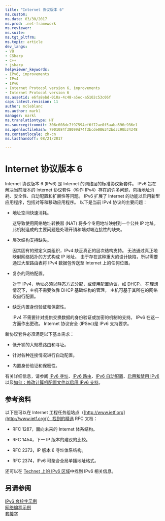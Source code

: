 ```yaml
---
title: "Internet 协议版本 6"
ms.custom: 
ms.date: 03/30/2017
ms.prod: .net-framework
ms.reviewer: 
ms.suite: 
ms.tgt_pltfrm: 
ms.topic: article
dev_langs:
- VB
- CSharp
- C++
- jsharp
helpviewer_keywords:
- IPv6, improvements
- IPv4
- IPv6
- Internet Protocol version 6, improvements
- Internet Protocol version 6
ms.assetid: e6fa8ebd-010a-4c48-a5ec-a5102c53c06f
caps.latest.revision: 11
author: mcleblanc
ms.author: markl
manager: markl
ms.translationtype: HT
ms.sourcegitcommit: 306c608dc7f97594ef6f72ae0f5aaba596c936e1
ms.openlocfilehash: 7901084f38099d74f3bcde086342bd3c90b34348
ms.contentlocale: zh-cn
ms.lasthandoff: 08/21/2017

---
```

# Internet 协议版本 6
Internet 协议版本 6 (IPv6) 是 Internet 的网络层的标准协议新套件。 IPv6 旨在解决当前版本的 Internet 协议套件（称作 IPv4）存在的许多问题，包括地址消耗、安全性、自动配置和扩展性等问题。 IPv6 扩展了 Internet 的功能以启用新型应用程序，包括对等和移动应用程序。 以下是当前 IPv4 协议的主要问题：  
  
-   地址空间快速消耗。  
  
     这导致使用网络地址转换器 (NAT) 将多个专用地址映射到一个公共 IP 地址。 此机制造成的主要问题是处理开销和端对端连接性的缺失。  
  
-   层次结构支持缺失。  
  
     因其固有的预定义类组织，IPv4 缺乏真正的层次结构支持。 无法通过真正地映射网络拓扑的方式构成 IP 地址。 由于存在这种重大的设计缺陷，所以需要通过大型路由表将 IPv4 数据包传送至 Internet 上的任何位置。  
  
-   复杂的网络配置。  
  
     对于 IPv4，地址必须以静态方式分配，或使用配置协议，如 DHCP。 在理想情况下，主机不需要依靠 DHCP 基础结构的管理。 主机可基于其所在的网络段自行配置。  
  
-   缺乏内置身份验证和保密性。  
  
     IPv4 不需要针对提供交换数据的身份验证或加密的机制的支持。 IPv6 在这一方面作出更改。 Internet 协议安全 (IPSec)是 IPv6 支持要求。  
  
 新协议套件必须满足以下基本需求：  
  
-   低开销的大规模路由和寻址。  
  
-   针对各种连接情况进行自动配置。  
  
-   内置身份验证和保密性。  
  
 有关详细信息，请参阅 [IPv6 寻址](../../../docs/framework/network-programming/ipv6-addressing.md)、[IPv6 路由](../../../docs/framework/network-programming/ipv6-routing.md)、[IPv6 自动配置](../../../docs/framework/network-programming/ipv6-auto-configuration.md)、[启用和禁用 IPv6](../../../docs/framework/network-programming/enabling-and-disabling-ipv6.md) 以及[如何：修改计算机配置文件以启用 IPv6 支持](../../../docs/framework/network-programming/how-to-modify-the-computer-configuration-file-to-enable-ipv6-support.md)。  
  
## 参考资料  
 以下是可以在 Internet 工程任务组站点（[http://www.ietf.org](http://www.ietf.org/)）找到的精选 RFC 文档：  
  
-   RFC 1287，面向未来的 Internet 体系结构。  
  
-   RFC 1454，下一 IP 版本的建议的比较。  
  
-   RFC 2373，IP 版本 6 寻址体系结构。  
  
-   RFC 2374，IPv6 可聚合全局单播地址格式。  
  
 还可以在 [Technet 上的 IPv6 区域](http://go.microsoft.com/fwlink/?LinkID=179658)中找到 IPv6 相关信息。  
  
## 另请参阅  
 [IPv6 套接字示例](http://go.microsoft.com/fwlink/?LinkID=179568)   
 [网络编程示例](../../../docs/framework/network-programming/network-programming-samples.md)   
 [套接字](../../../docs/framework/network-programming/sockets.md)

